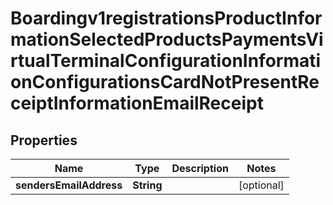 
# Boardingv1registrationsProductInformationSelectedProductsPaymentsVirtualTerminalConfigurationInformationConfigurationsCardNotPresentReceiptInformationEmailReceipt

## Properties
Name | Type | Description | Notes
------------ | ------------- | ------------- | -------------
**sendersEmailAddress** | **String** |  |  [optional]



